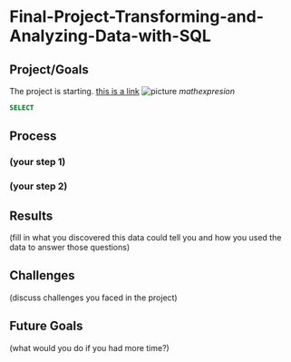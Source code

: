 # Final-Project-Transforming-and-Analyzing-Data-with-SQL

## Project/Goals
The project is starting. 
[this is a link](www.google.com)
![picture](xx.png "cheat") 
$math expresion$
``` SQL
SELECT
```
## Process
### (your step 1)
### (your step 2)

## Results
(fill in what you discovered this data could tell you and how you used the data to answer those questions)

## Challenges 
(discuss challenges you faced in the project)

## Future Goals
(what would you do if you had more time?)

